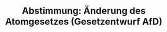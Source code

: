 ---
abstimmung:
  abstimmung: 4
  bundestagssitzung: 54
  datum: 22. September 2022
  legislaturperiode: 20
categories:
- Todo
data:
- title: Abstimmungsergebnis 20220922_3.pdf
  url: /res/2025-btw/abstimmungsergebnisse/20220922_3.pdf
- title: Abstimmungsergebnis 20220922_3_xls.xlsx
  url: /res/2025-btw/abstimmungsergebnisse/20220922_3_xls.xlsx
- title: Abstimmungsergebnis 20220922_3_xls.csv
  url: /res/2025-btw/abstimmungsergebnisse_csv/20220922_3_xls.csv
documents:
- local: /res/2025-btw/drucksachen/2002592.pdf
  summary: '### Gesetzentwurf der AfD-Fraktion: Änderung des Atomgesetzes


    Dieser Gesetzentwurf der AfD-Fraktion zielt auf die Verhinderung einer Energiekrise
    durch die Verlängerung der Laufzeiten der drei noch aktiven deutschen Kernkraftwerke
    ab.  Er argumentiert, dass die bestehenden Maßnahmen der Bundesregierung unzureichend
    sind und eine zusätzliche Gefahr darstellen.


    **Kernpunkte und Ziele:**


    * Verlängerung der Laufzeiten der drei Kernkraftwerke über den 31.12.2022 hinaus.

    * Aufhebung der Strommengenbegrenzung für die Kernkraftwerke.

    * Entschädigung der Betreiber für den Gewinnverlust aufgrund der erzwungenen vorzeitigen
    Abschaltung.

    * Sicherstellung eines wirtschaftlich sinnvollen Betriebs der Kernkraftwerke über
    eine Laufzeitzusage von 20 Jahren.

    * Vermeidung einer Energiekrise und Sicherung der Energieversorgung.


    '
  title: Drucksache 20/2592
  url: https://dserver.bundestag.de/btd/20/025/2002592.pdf
- local: /res/2025-btw/drucksachen/2003586.pdf
  summary: '### Beschlussempfehlung und Bericht des Ausschusses für Umwelt, Naturschutz,
    nukleare Sicherheit und Verbraucherschutz


    Der Ausschuss empfiehlt die Ablehnung eines Gesetzentwurfs der AfD-Fraktion zur
    Änderung des Atomgesetzes.  **Kernpunkte und Ziele:** Laufzeitverlängerung der
    drei verbliebenen Kernkraftwerke, Aufhebung der Strommengenbegrenzung.  Der Ausschuss
    begründet die Ablehnung mit Sicherheitsbedenken und dem Vorrang des Ausbaus erneuerbarer
    Energien.

    '
  title: Drucksache 20/3586
  url: https://dserver.bundestag.de/btd/20/035/2003586.pdf
ergebnis:
  AfD:
    enthaltung: 0
    gesamt: 79
    ja: 68
    nein: 0
    nichtabgegeben: 11
    ungueltig: 0
  Bündnis 90/Die Grünen:
    enthaltung: 0
    gesamt: 118
    ja: 0
    nein: 98
    nichtabgegeben: 20
    ungueltig: 0
  CDU/CSU:
    enthaltung: 0
    gesamt: 197
    ja: 0
    nein: 165
    nichtabgegeben: 32
    ungueltig: 0
  Die Linke:
    enthaltung: 0
    gesamt: 39
    ja: 0
    nein: 25
    nichtabgegeben: 14
    ungueltig: 0
  FDP:
    enthaltung: 0
    gesamt: 91
    ja: 0
    nein: 78
    nichtabgegeben: 13
    ungueltig: 0
  Fraktionslos:
    enthaltung: 0
    gesamt: 5
    ja: 2
    nein: 0
    nichtabgegeben: 3
    ungueltig: 0
  SPD:
    enthaltung: 0
    gesamt: 205
    ja: 0
    nein: 178
    nichtabgegeben: 27
    ungueltig: 0
layout: abstimmung
links:
- title: Link zu bundestag.de
  url: https://www.bundestag.de/parlament/plenum/abstimmung/abstimmung?id=800
preview: 'Deutscher Bundestag


  54. Sitzung des Deutschen Bundestages

  am Donnerstag, 22. September 2022


  Endgültiges Ergebnis der Namentlichen Abstimmung Nr. 4


  Gesetzentwurf der Abgeordneten Karsten Hilse, Steffen Kotré, Dr Rainer Kraft, weiterer

  Abgeordneter und der Fraktion der AfD

  Entwurf eines Neunzehnten Gesetzes zur Änderung des Atomgesetzes

  Drs. 20/2592 und 20/3586'
tags:
- Todo
title: 'Abstimmung: Änderung des Atomgesetzes (Gesetzentwurf AfD)'
---